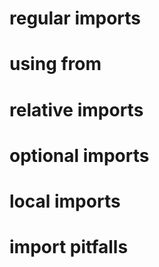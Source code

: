 # regular imports
# using from
# relative imports
# optional imports
# local imports
# import pitfalls